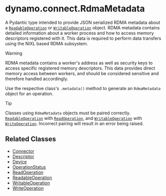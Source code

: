 <!--
SPDX-FileCopyrightText: Copyright (c) 2025 NVIDIA CORPORATION & AFFILIATES. All rights reserved.
SPDX-License-Identifier: Apache-2.0

Licensed under the Apache License, Version 2.0 (the "License");
you may not use this file except in compliance with the License.
You may obtain a copy of the License at

http://www.apache.org/licenses/LICENSE-2.0

Unless required by applicable law or agreed to in writing, software
distributed under the License is distributed on an "AS IS" BASIS,
WITHOUT WARRANTIES OR CONDITIONS OF ANY KIND, either express or implied.
See the License for the specific language governing permissions and
limitations under the License.
-->

# dynamo.connect.RdmaMetadata

A Pydantic type intended to provide JSON serialized RDMA metadata about a [`ReadableOperation`](readable_operation.md) or [`WritableOperation`](writable_operation.md) object.
RDMA metadata contains detailed information about a worker process and how to access memory descriptors registered with it.
This data is required to perform data transfers using the NIXL based RDMA subsystem.

> [!Warning]
> RDMA metadata contains a worker's address as well as security keys to access specific registered memory descriptors.
> This data provides direct memory access between workers, and should be considered sensitive and therefore handled accordingly.

Use the respective class's `.metadata()` method to generate an `RdmaMetadata` object for an operation.

> [!Tip]
> Classes using `RdmaMetadata` objects must be paired correctly.
> [`ReadableOperation`](readable_operation.md) with [`ReadOperation`](read_operation.md), and
> [`WritableOperation`](write_operation.md) with [`WriteOperation`](write_operation.md).
> Incorrect pairing will result in an error being raised.


## Related Classes

  - [Connector](connector.md)
  - [Descriptor](descriptor.md)
  - [Device](device.md)
  - [OperationStatus](operation_status.md)
  - [ReadOperation](read_operation.md)
  - [ReadableOperation](readable_operation.md)
  - [WritableOperation](writable_operation.md)
  - [WriteOperation](write_operation.md)
